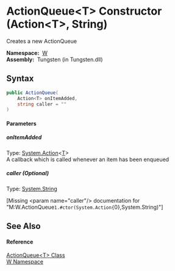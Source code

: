 ActionQueue&lt;T> Constructor (Action&lt;T>, String)
====================================================
  Creates a new ActionQueue

  **Namespace:**  [W][1]  
  **Assembly:**  Tungsten (in Tungsten.dll)

Syntax
------

```csharp
public ActionQueue(
	Action<T> onItemAdded,
	string caller = ""
)
```

#### Parameters

##### *onItemAdded*
Type: [System.Action][2]&lt;[T][3]>  
A callback which is called whenever an item has been enqueued

##### *caller* (Optional)
Type: [System.String][4]  

[Missing &lt;param name="caller"/> documentation for "M:W.ActionQueue`1.#ctor(System.Action{`0},System.String)"]



See Also
--------

#### Reference
[ActionQueue&lt;T> Class][3]  
[W Namespace][1]  

[1]: ../README.md
[2]: http://msdn.microsoft.com/en-us/library/018hxwa8
[3]: README.md
[4]: http://msdn.microsoft.com/en-us/library/s1wwdcbf